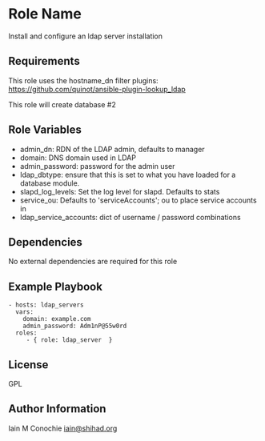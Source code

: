 Role Name
=========

 Install and configure an ldap server installation

Requirements
------------

 This role uses the hostname_dn filter plugins:
 https://github.com/quinot/ansible-plugin-lookup_ldap

 This role will create database #2

Role Variables
--------------

  - admin_dn: RDN of the LDAP admin, defaults to manager
  - domain: DNS domain used in LDAP
  - admin_password: password for the admin user
  - ldap_dbtype: ensure that this is set to what you have loaded for a
    database module.
  - slapd_log_levels: Set the log level for slapd. Defaults to stats
  - service_ou: Defaults to 'serviceAccounts'; ou to place service accounts in
  - ldap_service_accounts: dict of username / password combinations

Dependencies
------------

No external dependencies are required for this role

Example Playbook
----------------

    - hosts: ldap_servers
      vars:
        domain: example.com
        admin_password: Adm1nP@55w0rd
      roles:
         - { role: ldap_server  }

License
-------

GPL

Author Information
------------------

Iain M Conochie <iain@shihad.org>
